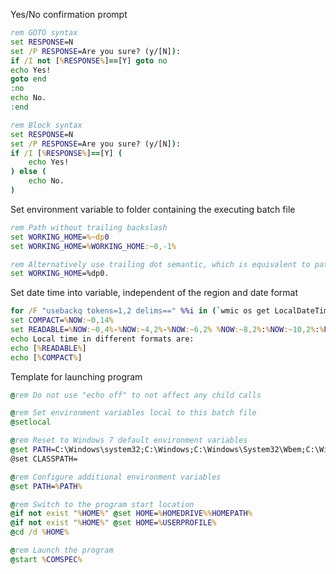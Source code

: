 Yes/No confirmation prompt
```bat
rem GOTO syntax
set RESPONSE=N
set /P RESPONSE=Are you sure? (y/[N]): 
if /I not [%RESPONSE%]==[Y] goto no
echo Yes!
goto end
:no
echo No.
:end

rem Block syntax
set RESPONSE=N
set /P RESPONSE=Are you sure? (y/[N]): 
if /I [%RESPONSE%]==[Y] (
	echo Yes!
) else (
	echo No.
)
```

Set environment variable to folder containing the executing batch file
```bat
rem Path without trailing backslash
set WORKING_HOME=%~dp0
set WORKING_HOME=%WORKING_HOME:~0,-1%

rem Alternatively use trailing dot semantic, which is equivalent to path without trailing backslash
set WORKING_HOME=%dp0.
```

Set date time into variable, independent of the region and date format
```bat
for /F "usebackq tokens=1,2 delims==" %%i in (`wmic os get LocalDateTime /VALUE 2^>NUL`) do if '.%%i.'=='.LocalDateTime.' set NOW=%%j
set COMPACT=%NOW:~0,14%
set READABLE=%NOW:~0,4%-%NOW:~4,2%-%NOW:~6,2% %NOW:~8,2%:%NOW:~10,2%:%NOW:~12,2%
echo Local time in different formats are:
echo [%READABLE%]
echo [%COMPACT%]
```

Template for launching program
```bat
@rem Do not use "echo off" to not affect any child calls

@rem Set environment variables local to this batch file
@setlocal

@rem Reset to Windows 7 default environment variables
@set PATH=C:\Windows\system32;C:\Windows;C:\Windows\System32\Wbem;C:\Windows\System32\WindowsPowerShell\v1.0\
@set CLASSPATH=

@rem Configure additional environment variables
@set PATH=%PATH%

@rem Switch to the program start location
@if not exist "%HOME%" @set HOME=%HOMEDRIVE%%HOMEPATH%
@if not exist "%HOME%" @set HOME=%USERPROFILE%
@cd /d %HOME%

@rem Launch the program
@start %COMSPEC%
```
